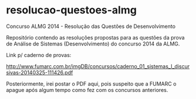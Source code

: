 resolucao-questoes-almg
=======================

Concurso ALMG 2014 - Resolução das Questões de Desenvolvimento

Repositório contendo as resoluções propostas para as questões da prova de Análise de Sistemas (Desenvolvimento) do concurso 2014 da ALMG.

Link p/ caderno de provas:

http://www.fumarc.com.br/imgDB/concursos/caderno_01_sistemas_I_discursivas-20140325-111426.pdf

Posteriormente, irei postar o PDF aqui, pois suspeito que a FUMARC o apague após algum tempo como fez com os concursos anteriores.
